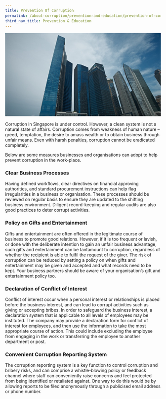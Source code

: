 ```yaml
---
title: Prevention Of Corruption
permalink: /about-corruption/prevention-and-education/prevention-of-corruption/
third_nav_title: Prevention & Education
---
```


<img src="/images/abt-corruption_prevention-of-corruption.jpg" alt="prevention of corruption">

Corruption in Singapore is under control. However, a clean system is not a natural state of affairs. Corruption comes from weakness of human nature – greed, temptation, the desire to amass wealth or to obtain business through unfair means. Even with harsh penalties, corruption cannot be eradicated completely.

Below are some measures businesses and organisations can adopt to help prevent corruption in the work-place.

### **Clear Business Processes**

Having defined workflows, clear directives on financial approving authorities, and standard procurement instructions can help flag irregularities in a business or organisation. These processes should be reviewed on regular basis to ensure they are updated to the shifting business environment. Diligent record-keeping and regular audits are also good practices to deter corrupt activities.

### **Policy on Gifts and Entertainment**

Gifts and entertainment are often offered in the legitimate course of business to promote good relations. However, if it is too frequent or lavish, or done with the deliberate intention to gain an unfair business advantage, such gifts and entertainment can be tantamount to corruption, regardless of whether the recipient is able to fulfil the request of the giver. The risk of corruption can be reduced by setting a policy on when gifts and entertainment may be given and accepted and what records need to be kept. Your business partners should be aware of your organisation’s gift and entertainment policy too.

### **Declaration of Conflict of Interest**

Conflict of interest occur when a personal interest or relationships is placed before the business interest, and can lead to corrupt activities such as giving or accepting bribes. In order to safeguard the business interest, a declaration system that is applicable to all levels of employees may be instituted. The company may provide a declaration form for conflict of interest for employees, and then use the information to take the most appropriate course of action. This could include excluding the employee from engaging in the work or transferring the employee to another department or post.

### **Convenient Corruption Reporting System**

The corruption reporting system is a key function to control corruption and bribery risks, and can comprise a whistle-blowing policy or feedback channel where staff can conveniently raise concerns and feel protected from being identified or retaliated against. One way to do this would be by allowing reports to be filed anonymously through a publicised email address or phone number.

